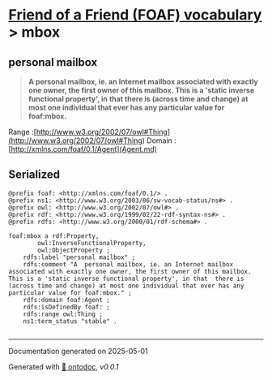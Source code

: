 # [Friend of a Friend (FOAF) vocabulary](../homepage.md) > mbox

## personal mailbox

> **A  personal mailbox, ie. an Internet mailbox associated with exactly one owner, the first owner of this mailbox. This is a 'static inverse functional property', in that  there is (across time and change) at most one individual that ever has any particular value for foaf:mbox.**

Range :[http://www.w3.org/2002/07/owl#Thing](<http://www.w3.org/2002/07/owl#Thing>)
Domain :[http://xmlns.com/foaf/0.1/Agent](Agent.md)

## Serialized

```ttl
@prefix foaf: <http://xmlns.com/foaf/0.1/> .
@prefix ns1: <http://www.w3.org/2003/06/sw-vocab-status/ns#> .
@prefix owl: <http://www.w3.org/2002/07/owl#> .
@prefix rdf: <http://www.w3.org/1999/02/22-rdf-syntax-ns#> .
@prefix rdfs: <http://www.w3.org/2000/01/rdf-schema#> .

foaf:mbox a rdf:Property,
        owl:InverseFunctionalProperty,
        owl:ObjectProperty ;
    rdfs:label "personal mailbox" ;
    rdfs:comment "A  personal mailbox, ie. an Internet mailbox associated with exactly one owner, the first owner of this mailbox. This is a 'static inverse functional property', in that  there is (across time and change) at most one individual that ever has any particular value for foaf:mbox." ;
    rdfs:domain foaf:Agent ;
    rdfs:isDefinedBy foaf: ;
    rdfs:range owl:Thing ;
    ns1:term_status "stable" .


```

---

Documentation generated on 2025-05-01

Generated with [📑 ontodoc](https://github.com/StephaneBranly/ontodoc), *v0.0.1*